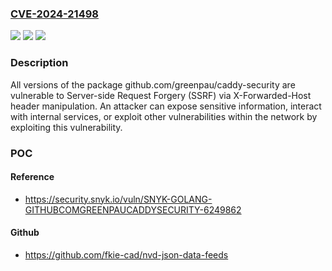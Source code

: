 ### [CVE-2024-21498](https://cve.mitre.org/cgi-bin/cvename.cgi?name=CVE-2024-21498)
![](https://img.shields.io/static/v1?label=Product&message=github.com%2Fgreenpau%2Fcaddy-security&color=blue)
![](https://img.shields.io/static/v1?label=Version&message=0%3C%20*%20&color=brighgreen)
![](https://img.shields.io/static/v1?label=Vulnerability&message=Server-side%20Request%20Forgery%20(SSRF)&color=brighgreen)

### Description

All versions of the package github.com/greenpau/caddy-security are vulnerable to Server-side Request Forgery (SSRF) via X-Forwarded-Host header manipulation. An attacker can expose sensitive information, interact with internal services, or exploit other vulnerabilities within the network by exploiting this vulnerability.

### POC

#### Reference
- https://security.snyk.io/vuln/SNYK-GOLANG-GITHUBCOMGREENPAUCADDYSECURITY-6249862

#### Github
- https://github.com/fkie-cad/nvd-json-data-feeds

